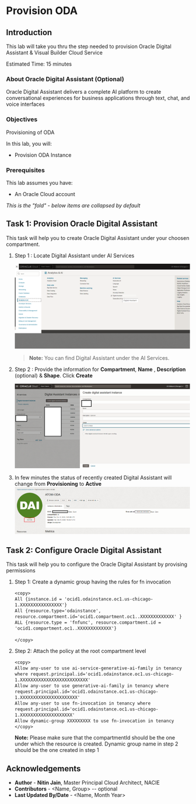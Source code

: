 # Provision ODA 

## Introduction

This lab will take you thru the step needed to provision Oracle Digital Assistant & Visual Builder Cloud Service

Estimated Time: 15 minutes

### About Oracle Digital Assistant (Optional)
Oracle Digital Assistant delivers a complete AI platform to create conversational experiences for business applications through text, chat, and voice interfaces

### Objectives

Provisioning of ODA 

In this lab, you will:
* Provision ODA Instance



### Prerequisites 

This lab assumes you have:
* An Oracle Cloud account



*This is the "fold" - below items are collapsed by default*

## Task 1: Provision Oracle Digital Assistant

This task will help you to create Oracle Digital Assistant under your choosen compartment.

1. Step 1 : Locate Digital Assistant under AI Services

	![Navigate to Digital Assistant](images/oda_provision_1.png)

	> **Note:** You can find Digital Assistant under the AI Services.

2. Step 2 : Provide the information for **Compartment**, **Name** , **Description** (optional) & **Shape**. Click **Create**

    ![Create ODA](images/oda_provision_3.png)

3. In few minutes the status of recently created Digital Assistant will change from **Provisioning** to **Active**
    ![Active ODA Instance](images/oda_provision_4.png) 


## Task 2: Configure Oracle Digital Assistant


This task will help you to configure the Oracle Digital Assistant by provising permissions

1. Step 1: Create a dynamic group having the rules for fn invocation
    ```
    <copy>
    All {instance.id = 'ocid1.odainstance.oc1.us-chicago-1.XXXXXXXXXXXXXXXX'}
    All {resource.type='odainstance', resource.compartment.id='ocid1.compartment.oc1..XXXXXXXXXXXXX' }
    ALL {resource.type = 'fnfunc', resource.compartment.id = 'ocid1.compartment.oc1..XXXXXXXXXXXXX'}
    
    </copy>
    ```
2. Step 2: Attach the policy at the root compartment level


    ```
    <copy>
    Allow any-user to use ai-service-generative-ai-family in tenancy where request.principal.id='ocid1.odainstance.oc1.us-chicago-1.XXXXXXXXXXXXXXXXXXXXXXXXXX'
    Allow any-user to use generative-ai-family in tenancy where request.principal.id='ocid1.odainstance.oc1.us-chicago-1.XXXXXXXXXXXXXXXXXXXXXX'
    Allow any-user to use fn-invocation in tenancy where request.principal.id='ocid1.odainstance.oc1.us-chicago-1.XXXXXXXXXXXXXXXXXXXX'
    Allow dynamic-group XXXXXXXXX to use fn-invocation in tenancy
    </copy>
    ```


    **Note:** 
    Please make sure that the compartmentId should be the one under which the resource is  created.
    Dynamic group name in step 2 should be the one created in step 1
## Acknowledgements
* **Author** - **Nitin Jain**, Master Principal Cloud Architect, NACIE
* **Contributors** -  <Name, Group> -- optional
* **Last Updated By/Date** - <Name, Month Year>
